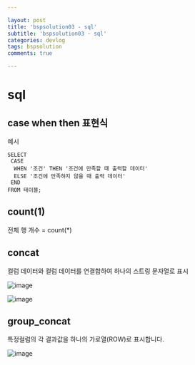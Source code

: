 ```yaml
---

layout: post
title: 'bspsolution03 - sql'
subtitle: 'bspsolution03 - sql'
categories: devlog
tags: bspsolution
comments: true

---
```

# sql

## case when then 표현식
예시
```
SELECT
 CASE
  WHEN '조건' THEN '조건에 만족할 때 출력할 데이터'
  ELSE '조건에 만족하지 않을 때 출력 데이터'
 END
FROM 테이블;
```

## count(1) 
 전체 행 개수
 = count(*)

## concat

컬럼 데이터와 컬럼 데이터를 연결합하여 하나의 스트링 문자열로 표시

![image](https://user-images.githubusercontent.com/60701130/177559093-850ad264-4cf1-4853-b2f6-99afe792631e.png)


![image](https://user-images.githubusercontent.com/60701130/177559146-c1d776ae-c074-4a55-9c90-f95954e35779.png)


## group_concat

특정컬럼의 각 결과값을 하나의 가로열(ROW)로 표시합니다.

![image](https://user-images.githubusercontent.com/60701130/177559218-da50c04e-875a-4e53-bc08-9d26df87b9e9.png)

